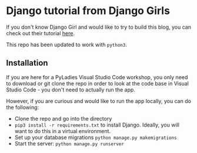 # Django tutorial from Django Girls

If you don't know Django Girl and would like to try to build this blog, you can check out their tutorial [here](https://tutorial.djangogirls.org/).

This repo has been updated to work with `python3`. 

## Installation
If you are here for a PyLadies Visual Studio Code workshop, you only need to download or git clone the repo in order to look at the code base in Visual Studio Code - you don't need to actually run the app.

However, if you are curious and would like to run the app locally, you can do the following:

- Clone the repo and go into the directory
- `pip3 install -r requirements.txt` to install Django. Ideally, you will want to do this in a virtual environment. 
- Set up your database migrations `python manage.py makemigrations`
- Start the server: `python manage.py runserver`

